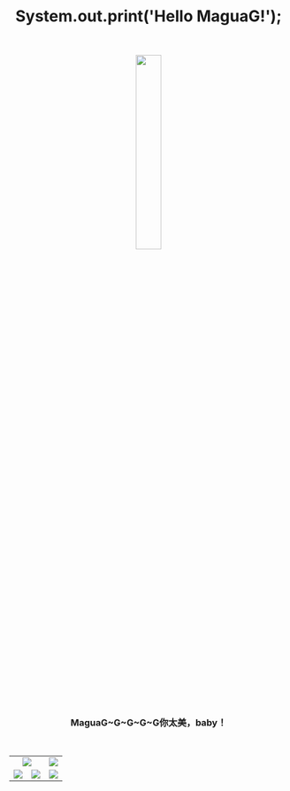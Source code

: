 <h1 align="center">
  System.out.print('Hello MaguaG!'); &nbsp;&nbsp;&nbsp;
</h1>

<p align="center">
<img src="https://user-images.githubusercontent.com/21078112/163754171-0e917f6d-22e9-4add-8705-b664d12949a6.gif" width="30%" />
</p>
<h3 align="center">
  MaguaG~G~G~G~G你太美，baby！
</h3>

<br>
<table>
    <tr align="center">
        <td colspan="2">
            <center><img src="http://github-profile-summary-cards.vercel.app/api/cards/profile-details?username=maguag&theme=moonlight" /></center>
        </td> 
        <td>
            <center><img src="http://github-profile-summary-cards.vercel.app/api/cards/repos-per-language?username=maguag&theme=moonlight" /></center> 
        </td>       
    </tr>
    <tr align="center">
        <td>
            <center><img src="http://github-profile-summary-cards.vercel.app/api/cards/stats?username=MaguaG&theme=moonlight" /></center>
        </td>
        <td>
            <center><img src="http://github-profile-summary-cards.vercel.app/api/cards/productive-time?username=maguag&theme=moonlight&utcOffset=8" /></center>
        </td>
        <td>
            <center><img src="http://github-profile-summary-cards.vercel.app/api/cards/most-commit-language?username=maguag&theme=moonlight" /></center>
        </td>
    </tr>
</table>
<br>
